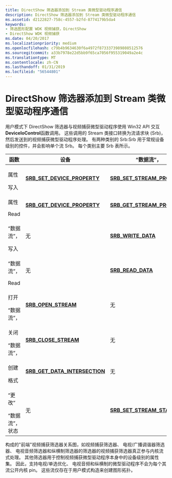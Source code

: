 ```yaml
---
title: DirectShow 筛选器添加到 Stream 类微型驱动程序通信
description: DirectShow 筛选器添加到 Stream 类微型驱动程序通信
ms.assetid: d2122827-758c-4557-b2fd-8774179b5da4
keywords:
- 筛选图形配置 WDK 视频捕获，DirectShow
- DirectShow WDK 视频捕获
ms.date: 04/20/2017
ms.localizationpriority: medium
ms.openlocfilehash: c79b4b9634630f6a4972f8733373989808512576
ms.sourcegitcommit: a33b7978e22d5bb9f65ca7056f955319049a2e4c
ms.translationtype: MT
ms.contentlocale: zh-CN
ms.lasthandoff: 01/31/2019
ms.locfileid: "56544801"
---
```

# <a name="directshow-filter-to-stream-class-minidriver-communication"></a>DirectShow 筛选器添加到 Stream 类微型驱动程序通信


用户模式下 DirectShow 筛选器与视频捕获微型驱动程序使用 Win32 API 交互**DeviceIoControl**函数调用。 这些调用的 Stream 类接口转换为流请求块 (Srb)，然后发送到的视频捕获微型驱动程序处理。 有两种类别的 Srb:Srb 用于常规设备级别的控件，并会影响单个流 Srb。 每个类别主要 Srb 表所示。

<table>
<colgroup>
<col width="33%" />
<col width="33%" />
<col width="33%" />
</colgroup>
<thead>
<tr class="header">
<th>函数</th>
<th>设备</th>
<th>“数据流”，</th>
</tr>
</thead>
<tbody>
<tr class="odd">
<td><p>属性</p>
<div>
 
</div>
写入</td>
<td><p><a href="https://msdn.microsoft.com/library/windows/hardware/ff568204" data-raw-source="[&lt;strong&gt;SRB_SET_DEVICE_PROPERTY&lt;/strong&gt;](https://msdn.microsoft.com/library/windows/hardware/ff568204)"><strong>SRB_SET_DEVICE_PROPERTY</strong></a></p></td>
<td><p><a href="https://msdn.microsoft.com/library/windows/hardware/ff568207" data-raw-source="[&lt;strong&gt;SRB_SET_STREAM_PROPERTY&lt;/strong&gt;](https://msdn.microsoft.com/library/windows/hardware/ff568207)"><strong>SRB_SET_STREAM_PROPERTY</strong></a></p></td>
</tr>
<tr class="even">
<td><p>属性</p>
<div>
 
</div>
Read</td>
<td><p><a href="https://msdn.microsoft.com/library/windows/hardware/ff568170" data-raw-source="[&lt;strong&gt;SRB_GET_DEVICE_PROPERTY&lt;/strong&gt;](https://msdn.microsoft.com/library/windows/hardware/ff568170)"><strong>SRB_GET_DEVICE_PROPERTY</strong></a></p></td>
<td><p><a href="https://msdn.microsoft.com/library/windows/hardware/ff568175" data-raw-source="[&lt;strong&gt;SRB_GET_STREAM_PROPERTY&lt;/strong&gt;](https://msdn.microsoft.com/library/windows/hardware/ff568175)"><strong>SRB_GET_STREAM_PROPERTY</strong></a></p></td>
</tr>
<tr class="odd">
<td><p>“数据流”，</p>
<div>
 
</div>
写入</td>
<td><p>无</p></td>
<td><p><a href="https://msdn.microsoft.com/library/windows/hardware/ff568220" data-raw-source="[&lt;strong&gt;SRB_WRITE_DATA&lt;/strong&gt;](https://msdn.microsoft.com/library/windows/hardware/ff568220)"><strong>SRB_WRITE_DATA</strong></a></p></td>
</tr>
<tr class="even">
<td><p>“数据流”，</p>
<div>
 
</div>
Read</td>
<td><p>无</p></td>
<td><p><a href="https://msdn.microsoft.com/library/windows/hardware/ff568200" data-raw-source="[&lt;strong&gt;SRB_READ_DATA&lt;/strong&gt;](https://msdn.microsoft.com/library/windows/hardware/ff568200)"><strong>SRB_READ_DATA</strong></a></p></td>
</tr>
<tr class="odd">
<td><p>打开</p>
<div>
 
</div>
“数据流”，</td>
<td><p><a href="https://msdn.microsoft.com/library/windows/hardware/ff568191" data-raw-source="[&lt;strong&gt;SRB_OPEN_STREAM&lt;/strong&gt;](https://msdn.microsoft.com/library/windows/hardware/ff568191)"><strong>SRB_OPEN_STREAM</strong></a></p></td>
<td><p>无</p></td>
</tr>
<tr class="even">
<td><p>关闭</p>
<div>
 
</div>
“数据流”，</td>
<td><p><a href="https://msdn.microsoft.com/library/windows/hardware/ff568165" data-raw-source="[&lt;strong&gt;SRB_CLOSE_STREAM&lt;/strong&gt;](https://msdn.microsoft.com/library/windows/hardware/ff568165)"><strong>SRB_CLOSE_STREAM</strong></a></p></td>
<td><p>无</p></td>
</tr>
<tr class="odd">
<td><p>创建</p>
<div>
 
</div>
格式</td>
<td><p><a href="https://msdn.microsoft.com/library/windows/hardware/ff568168" data-raw-source="[&lt;strong&gt;SRB_GET_DATA_INTERSECTION&lt;/strong&gt;](https://msdn.microsoft.com/library/windows/hardware/ff568168)"><strong>SRB_GET_DATA_INTERSECTION</strong></a></p></td>
<td><p>无</p></td>
</tr>
<tr class="even">
<td><p>“更改”</p>
<div>
 
</div>
“数据流”，
<div>
 
</div>
状态</td>
<td><p>无</p></td>
<td><p><a href="https://msdn.microsoft.com/library/windows/hardware/ff568210" data-raw-source="[&lt;strong&gt;SRB_SET_STREAM_STATE&lt;/strong&gt;](https://msdn.microsoft.com/library/windows/hardware/ff568210)"><strong>SRB_SET_STREAM_STATE</strong></a></p></td>
</tr>
</tbody>
</table>

 

构成的"前端"视频捕获筛选器关系图，如视频捕获筛选器、 电视/广播调谐器筛选器、 电视音频筛选器和纵横制筛选器的筛选器的视频捕获筛选器真正参与内核流式处理。 其他筛选器用于控制视频捕获微型驱动程序本身中的设备级别的属性集。 因此，支持电视/单选优化、 电视音频和纵横制的微型驱动程序不会为每个其流公开内核 pin。 这些流仅存在于用户模式构造来创建图形拓扑。

 

 




